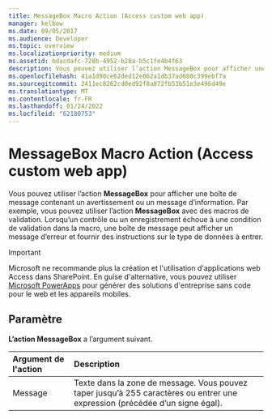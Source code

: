 ```yaml
---
title: MessageBox Macro Action (Access custom web app)
manager: kelbow
ms.date: 09/05/2017
ms.audience: Developer
ms.topic: overview
ms.localizationpriority: medium
ms.assetid: bdacdafc-728b-4952-b28a-b5c1fe4b4f63
description: Vous pouvez utiliser l’action MessageBox pour afficher une boîte de message contenant un avertissement ou un message d’information. Par exemple, vous pouvez utiliser l’action MessageBox avec des macros de validation. Lorsqu’un contrôle ou un enregistrement échoue à une condition de validation dans la macro, une boîte de message peut afficher un message d’erreur et fournir des instructions sur le type de données à entrer.
ms.openlocfilehash: 41a1d90ce62ded12e062a1db37ad680c399ebf7a
ms.sourcegitcommit: 2411ec8262cd0ed92f8a072fb53b51e3e496d49e
ms.translationtype: MT
ms.contentlocale: fr-FR
ms.lasthandoff: 01/24/2022
ms.locfileid: "62180753"
---
```

# <a name="messagebox-macro-action-access-custom-web-app"></a>MessageBox Macro Action (Access custom web app)

Vous pouvez utiliser l’action **MessageBox** pour afficher une boîte de message contenant un avertissement ou un message d’information. Par exemple, vous pouvez utiliser l’action **MessageBox** avec des macros de validation. Lorsqu’un contrôle ou un enregistrement échoue à une condition de validation dans la macro, une boîte de message peut afficher un message d’erreur et fournir des instructions sur le type de données à entrer. 
  
> [!IMPORTANT]
> Microsoft ne recommande plus la création et l'utilisation d'applications web Access dans SharePoint. En guise d'alternative, vous pouvez utiliser [Microsoft PowerApps](https://powerapps.microsoft.com/) pour générer des solutions d'entreprise sans code pour le web et les appareils mobiles. 
  
## <a name="setting"></a>Paramètre

**L’action MessageBox** a l’argument suivant. 
  
|**Argument de l'action**|**Description**|
|:-----|:-----|
|Message  <br/> |Texte dans la zone de message. Vous pouvez taper jusqu’à 255 caractères ou entrer une expression (précédée d’un signe égal).  <br/> |
   

